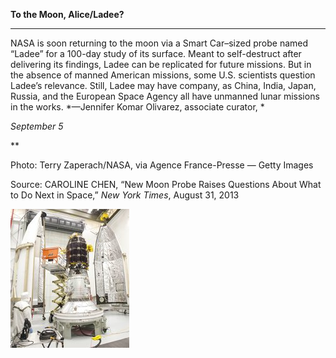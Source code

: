 **To the Moon, Alice/Ladee?**

****

NASA is soon returning to the moon via a Smart Car–sized probe named “Ladee” for a 100-day study of its surface. Meant to self-destruct after delivering its findings, Ladee can be replicated for future missions. But in the absence of manned American missions, some U.S. scientists question Ladee’s relevance. Still, Ladee may have company, as China, India, Japan, Russia, and the European Space Agency all have unmanned lunar missions in the works. *—Jennifer Komar Olivarez, associate curator, *

*September 5*

**

Photo: Terry Zaperach/NASA, via Agence France-Presse — Getty Images

Source: CAROLINE CHEN, “New Moon Probe Raises Questions About What to Do Next in Space,” *New York Times*, August 31, 2013 

![](../images/13-09-5_80.28_MoonProbeEDIT-1.jpeg)

